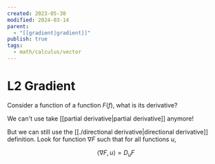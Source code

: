 ```yaml
---
created: 2023-05-30
modified: 2024-03-14
parent:
  - "[[gradient|gradient]]"
publish: true
tags:
  - math/calculus/vector
---
```


# L2 Gradient

Consider a function of a function $F(f)$, what is its derivative?

We can't use take [[partial derivative|partial derivative]] anymore!

But we can still use the [[./directional derivative|directional derivative]] definition.
Look for function $\nabla F$ such that for all functions $u$,

$$
  \langle\nabla F,\,u\rangle = D_u F
$$